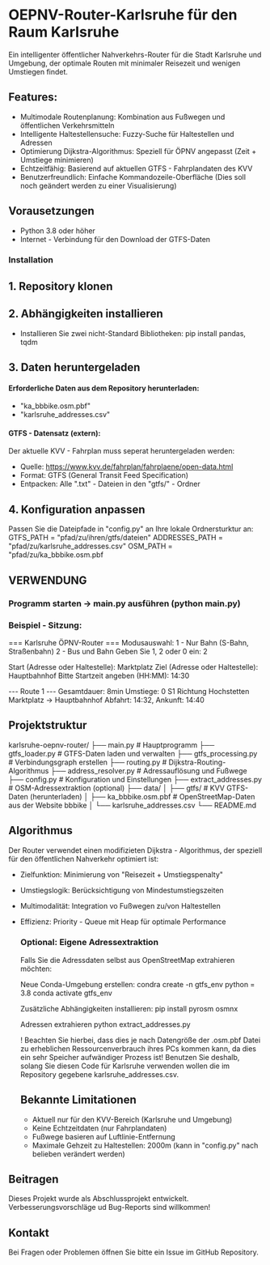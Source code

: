 # OEPNV-Router-Karlsruhe für den Raum Karlsruhe
Ein intelligenter öffentlicher Nahverkehrs-Router für die Stadt Karlsruhe und Umgebung, der optimale Routen mit minimaler Reisezeit und wenigen Umstiegen findet.

## Features:
- Multimodale Routenplanung: Kombination aus Fußwegen und öffentlichen Verkehrsmitteln
- Intelligente Haltestellensuche: Fuzzy-Suche für Haltestellen und Adressen
- Optimierung Dijkstra-Algorithmus: Speziell für ÖPNV angepasst (Zeit + Umstiege minimieren)
- Echtzeitfähig: Basierend auf aktuellen GTFS - Fahrplandaten des KVV
- Benutzerfreundlich: Einfache Kommandozeile-Oberfläche (Dies soll noch geändert werden zu einer Visualisierung)

## Vorausetzungen
- Python 3.8 oder höher
- Internet - Verbindung für den Download der GTFS-Daten

### Installation ###
## 1. Repository klonen

## 2. Abhängigkeiten installieren
- Installieren Sie zwei nicht-Standard Bibliotheken: pip install pandas, tqdm

## 3. Daten heruntergeladen
#### Erforderliche Daten aus dem Repository herunterladen:
- "ka_bbbike.osm.pbf"
- "karlsruhe_addresses.csv"

#### GTFS - Datensatz (extern):
Der aktuelle KVV - Fahrplan muss seperat heruntergeladen werden:
- Quelle: https://www.kvv.de/fahrplan/fahrplaene/open-data.html
- Format: GTFS (General Transit Feed Specification)
- Entpacken: Alle ".txt" - Dateien in den "gtfs/" - Ordner

## 4. Konfiguration anpassen
Passen Sie die Dateipfade in "config.py" an Ihre lokale Ordnersturktur an:
GTFS_PATH = "pfad/zu/ihren/gtfs/dateien"
ADDRESSES_PATH = "pfad/zu/karlsruhe_addresses.csv"
OSM_PATH = "pfad/zu/ka_bbbike.osm.pbf

## VERWENDUNG ##
### Programm starten -> main.py ausführen (python main.py)

### Beispiel - Sitzung:
=== Karlsruhe ÖPNV-Router ===
Modusauswahl:
1 - Nur Bahn (S-Bahn, Straßenbahn)
2 - Bus und Bahn
Geben Sie 1, 2 oder 0 ein: 2

Start (Adresse oder Haltestelle): Marktplatz
Ziel (Adresse oder Haltestelle): Hauptbahnhof
Bitte Startzeit angeben (HH:MM): 14:30

--- Route 1 ---
Gesamtdauer: 8min
Umstiege: 0
S1 Richtung Hochstetten
Marktplatz → Hauptbahnhof
Abfahrt: 14:32, Ankunft: 14:40

## Projektstruktur
karlsruhe-oepnv-router/
├── main.py # Hauptprogramm
├── gtfs_loader.py # GTFS-Daten laden und verwalten
├── gtfs_processing.py # Verbindungsgraph erstellen
├── routing.py # Dijkstra-Routing-Algorithmus
├── address_resolver.py # Adressauflösung und Fußwege
├── config.py # Konfiguration und Einstellungen
├── extract_addresses.py # OSM-Adressextraktion (optional)
├── data/
│ ├── gtfs/ # KVV GTFS-Daten (herunterladen)
│ ├── ka_bbbike.osm.pbf # OpenStreetMap-Daten aus der Website bbbike
│ └── karlsruhe_addresses.csv
└── README.md

## Algorithmus
Der Router verwendet einen modifizieten Dijkstra - Algorithmus, der speziell für den öffentlichen Nahverkehr optimiert ist:
- Zielfunktion: Minimierung von "Reisezeit + Umstiegspenalty"
- Umstiegslogik: Berücksichtigung von Mindestumstiegszeiten
- Multimodalität: Integration vo Fußwegen zu/von Haltestellen
- Effizienz: Priority - Queue mit Heap für optimale Performance

  ### Optional: Eigene Adressextraktion
  Falls Sie die Adressdaten selbst aus OpenStreetMap extrahieren möchten:

  Neue Conda-Umgebung erstellen:
  condra create -n gtfs_env python = 3.8
  conda activate gtfs_env

  Zusätzliche Abhängigkeiten installieren:
  pip install pyrosm osmnx

  Adressen extrahieren
  python extract_addresses.py
  
  ! Beachten Sie hierbei, dass dies je nach Datengröße der .osm.pbf Datei zu erheblichen Ressourcenverbrauch ihres PCs kommen kann, da dies ein sehr Speicher aufwändiger Prozess       ist!
  Benutzen Sie deshalb, solang Sie diesen Code für Karlsruhe verwenden wollen die im Repository gegebene karlsruhe_addresses.csv.

  ## Bekannte Limitationen
  - Aktuell nur für den KVV-Bereich (Karlsruhe und Umgebung)
  - Keine Echtzeitdaten (nur Fahrplandaten)
  - Fußwege basieren auf Luftlinie-Entfernung
  - Maximale Gehzeit zu Haltestellen: 2000m (kann in "config.py" nach belieben verändert werden)
 
## Beitragen
Dieses Projekt wurde als Abschlussprojekt entwickelt.
Verbesserungsvorschläge ud Bug-Reports sind willkommen!

## Kontakt
Bei Fragen oder Problemen öffnen Sie bitte ein Issue im GitHub Repository.
